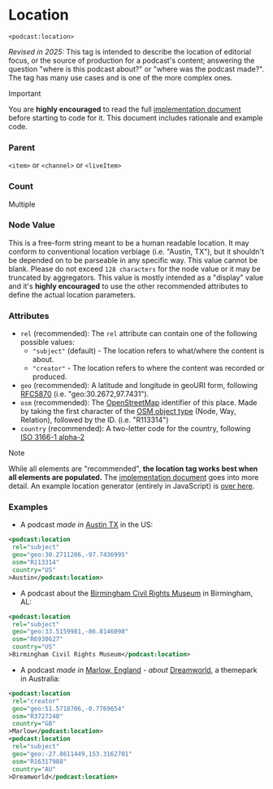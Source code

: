 # Location

`<podcast:location>`

_Revised in 2025:_ This tag is intended to describe the location of editorial focus, or the source of production
for a podcast's content; answering the question "where is this podcast about?" or "where was the podcast made?".
The tag has many use cases and is one of the more complex ones.

> [!IMPORTANT]
> You are **highly encouraged** to read the
> full [implementation document](../examples/location/location.md)
> before starting to code for it. This document includes rationale and example code.

### Parent

`<item>` or `<channel>` or `<liveItem>`

### Count

Multiple

### Node Value

This is a free-form string meant to be a human readable location. It may conform to conventional location
verbiage (i.e. "Austin, TX"), but it shouldn't be depended on to be parseable in any specific way. This value
cannot be blank. Please do not exceed `128 characters` for the node value or it may be truncated by aggregators. This
value is mostly intended as a "display" value and it's **highly encouraged** to use the other recommended attributes to
define the actual location parameters.

### Attributes

- `rel` (recommended): The `rel` attribute can contain one of the following possible values:
  - `"subject"` (default) - The location refers to what/where the content is about.
  - `"creator"` - The location refers to where the content was recorded or produced.
- `geo` (recommended): A latitude and longitude in geoURI form, following [RFC5870](https://datatracker.ietf.org/doc/html/rfc5870) (i.e. "geo:30.2672,97.7431").
- `osm` (recommended): The [OpenStreetMap](https://www.openstreetmap.org/#map=13/41.39239/2.14036) identifier of this place. Made by taking the first character of the [OSM object type](https://locationiq.com/glossary/osm-type) (Node, Way, Relation), followed by the ID. (i.e. "R113314")
- `country` (recommended): A two-letter code for the country, following [ISO 3166-1 alpha-2](https://en.wikipedia.org/wiki/ISO_3166-1_alpha-2)

> [!NOTE]
> While all elements are "recommended", **the location tag works best when all elements are populated.** The [implementation document](../examples/location/location.md) goes into more detail. An example location generator (entirely in JavaScript) is [over here](https://jamescridland.github.io/podcast-location-generator/).

### Examples

- A podcast _made in_ [Austin TX](https://www.openstreetmap.org/relation/113314) in the US:

```xml
<podcast:location
 rel="subject"
 geo="geo:30.2711286,-97.7436995"
 osm="R113314"
 country="US"
>Austin</podcast:location>
```

- A podcast about the [Birmingham Civil Rights Museum](https://www.openstreetmap.org/relation/6930627) in Birmingham, AL:

```xml
<podcast:location
 rel="subject"
 geo="geo:33.5159981,-86.8146098"
 osm="R6930627"
 country="US"
>Birmingham Civil Rights Museum</podcast:location>
```

- A podcast _made in_ [Marlow, England](https://www.openstreetmap.org/relation/3727240) - _about_ [Dreamworld](https://www.openstreetmap.org/relation/16317988), a themepark in Australia:

```xml
<podcast:location
 rel="creator"
 geo="geo:51.5718706,-0.7769654"
 osm="R3727240"
 country="GB"
>Marlow</podcast:location>
<podcast:location
 rel="subject"
 geo="geo:-27.8611449,153.3162701"
 osm="R16317988"
 country="AU"
>Dreamworld</podcast:location>
```
